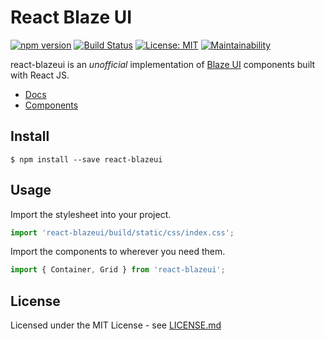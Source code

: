 # React Blaze UI

[![npm version](https://badge.fury.io/js/react-blazeui.svg)](https://badge.fury.io/js/react-blazeui)
[![Build Status](https://travis-ci.com/TwitchSeventeen/react-blazeui.svg?branch=master)](https://travis-ci.com/TwitchSeventeen/react-blazeui)
[![License: MIT](https://img.shields.io/badge/License-MIT-yellow.svg)](https://opensource.org/licenses/MIT)
[![Maintainability](https://api.codeclimate.com/v1/badges/6de4b6a23777c7996694/maintainability)](https://codeclimate.com/github/TwitchSeventeen/react-blazeui/maintainability)


react-blazeui is an _unofficial_ implementation of [Blaze UI](https://www.blazeui.com/) components built with React JS.


* [Docs](http://docs.react-blazeui.io/#/)
* [Components](http://react-blazeui.io/components)

## Install
```shell
$ npm install --save react-blazeui
```

## Usage

Import the stylesheet into your project.
```jsx
import 'react-blazeui/build/static/css/index.css';
```

Import the components to wherever you need them. 
```jsx
import { Container, Grid } from 'react-blazeui';
```

## License

Licensed under the MIT License - see [LICENSE.md](LICENSE.md)
